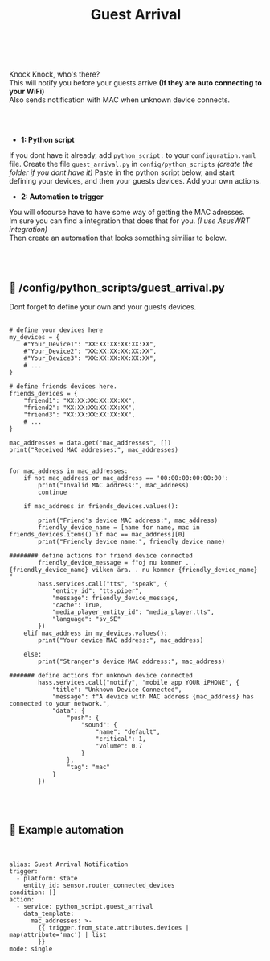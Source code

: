 
<h1 align="center">
<br>

__Guest Arrival__

</h1><br>
<br><br>

Knock Knock, who's there? <br>
This will notify you before your guests arrive __(If they are auto connecting to your WiFi)__ <br>
Also sends notification with MAC when unknown device connects. 

 
<br><br>



- **1: Python script** <br>

If you dont have it already, add `python_script:` to your `configuration.yaml` file. 
Create the file `guest_arrival.py` in `config/python_scripts` _(create the folder if you dont have it)_
Paste in the python script below, and start defining your devices, and then your guests devices.
Add your own actions.

- **2: Automation to trigger** <br>

You will ofcourse have to have some way of getting the MAC adresses.  <br>
Im sure you can find a integration that does that for you. _(I use AsusWRT integration)_ <br>
Then create an automation that looks something similiar to below. <br>

<br><br>




## 🦆 /config/python_scripts/guest_arrival.py <br>

Dont forget to define your own and your guests devices.  
<br>


```
# define your devices here
my_devices = {
    #"Your_Device1": "XX:XX:XX:XX:XX:XX",
    #"Your_Device2": "XX:XX:XX:XX:XX:XX",
    #"Your_Device3": "XX:XX:XX:XX:XX:XX",
    # ...
}

# define friends devices here.
friends_devices = {
    "friend1": "XX:XX:XX:XX:XX:XX",    
    "friend2": "XX:XX:XX:XX:XX:XX",   
    "friend3": "XX:XX:XX:XX:XX:XX",   
    # ...
}

mac_addresses = data.get("mac_addresses", [])
print("Received MAC addresses:", mac_addresses)


for mac_address in mac_addresses:
    if not mac_address or mac_address == '00:00:00:00:00:00':
        print("Invalid MAC address:", mac_address)
        continue

    if mac_address in friends_devices.values():

        print("Friend's device MAC address:", mac_address)
        friendly_device_name = [name for name, mac in friends_devices.items() if mac == mac_address][0]
        print("Friendly device name:", friendly_device_name)
        
######## define actions for friend device connected 
        friendly_device_message = f"oj nu kommer . . {friendly_device_name} vilken ära. . nu kommer {friendly_device_name} "
        hass.services.call("tts", "speak", {
            "entity_id": "tts.piper",
            "message": friendly_device_message,
            "cache": True,
            "media_player_entity_id": "media_player.tts",
            "language": "sv_SE"
        })
    elif mac_address in my_devices.values():
        print("Your device MAC address:", mac_address)

    else:
        print("Stranger's device MAC address:", mac_address)
        
####### define actions for unknown device connected 
        hass.services.call("notify", "mobile_app_YOUR_iPHONE", {
            "title": "Unknown Device Connected",
            "message": f"A device with MAC address {mac_address} has connected to your network.",
            "data": {
                "push": {
                    "sound": {
                        "name": "default",
                        "critical": 1,
                        "volume": 0.7
                    }
                },
                "tag": "mac"
            }
        })
```

<br><br>



## 🦆 Example automation <br>


<br>


```
alias: Guest Arrival Notification
trigger:
  - platform: state
    entity_id: sensor.router_connected_devices
condition: []
action:
  - service: python_script.guest_arrival
    data_template:
      mac_addresses: >-
        {{ trigger.from_state.attributes.devices | map(attribute='mac') | list
        }}
mode: single
```

<br><br>


